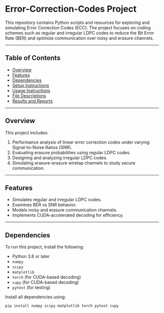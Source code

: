 # Error-Correction-Codes Project

This repository contains Python scripts and resources for exploring and simulating Error Correction Codes (ECC). The project focuses on coding schemes such as regular and irregular LDPC codes to reduce the Bit Error Rate (BER) and optimize communication over noisy and erasure channels.

---

## Table of Contents
- [Overview](#overview)
- [Features](#features)
- [Dependencies](#dependencies)
- [Setup Instructions](#setup-instructions)
- [Usage Instructions](#usage-instructions)
- [File Descriptions](#file-descriptions)
- [Results and Reports](#results-and-reports)
---

## Overview

This project includes:
1. Performance analysis of linear error correction codes under varying Signal-to-Noise Ratios (SNR).
2. Evaluating erasure probabilities using regular LDPC codes.
3. Designing and analyzing irregular LDPC codes.
4. Simulating erasure-erasure wiretap channels to study secure communication.

---

## Features

- Simulates regular and irregular LDPC codes.
- Examines BER vs SNR behavior.
- Models noisy and erasure communication channels.
- Implements CUDA-accelerated decoding for efficiency.

---

## Dependencies

To run this project, install the following:
- Python 3.8 or later
- `numpy`
- `scipy`
- `matplotlib`
- `torch` (for CUDA-based decoding)
- `cupy` (for CUDA-based decoding)
- `pytest` (for testing)

Install all dependencies using:
```bash
pip install numpy scipy matplotlib torch pytest cupy
